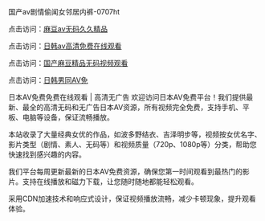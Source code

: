 
国产av剧情偷闻女邻居内裤-0707ht


点击访问：<a href="https://vassv.pages.dev/">麻豆av无码久久精品</a>

点击访问：<a href="https://cfad.pages.dev/">日韩av高清免费在线观看</a>

点击访问：<a href="https://gsd-agv.pages.dev/">国产麻豆精品无码视频观看</a>

点击访问：<a href="https://gda-c7m.pages.dev/">日韩男同AV免</a>


日本AV免费免费在线观看 | 高清无广告
欢迎访问日本AV免费平台！我们提供最新、最全的高清无码和无广告日本AV资源，所有视频完全免费，支持手机、平板、电脑等设备，保证流畅播放。

本站收录了大量经典女优的作品，如波多野结衣、吉泽明步等，视频按女优名字、影片类型（剧情、素人、无码等）和视频质量（720p、1080p等）分类，帮助您快速找到感兴趣的内容。

我们平台每周更新最新的日本AV免费资源，确保您第一时间观看到最热门的影片。支持在线播放和磁力下载，让您随时随地都能轻松观看。

采用CDN加速技术和响应式设计，保证视频播放流畅，减少卡顿现象，提升观看体验。



<span style="display:none;">[Canonical link](）</span>
